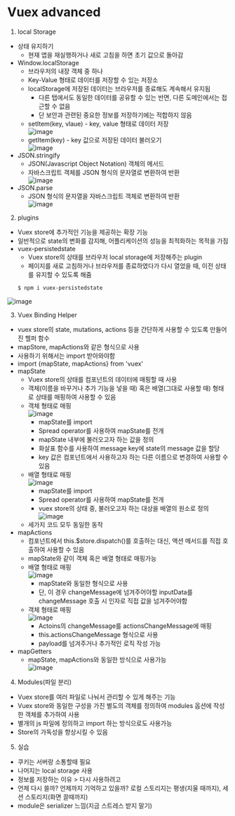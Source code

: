 # Vuex advanced
1. local Storage
- 상태 유지하기
  - 현재 앱을 재실행하거나 새로 고침을 하면 초기 값으로 돌아감
- Window.localStorage
  - 브라우저의 내장 객체 중 하나
  - Key-Value 형태로 데이터를 저장할 수 있는 저장소
  - localStorage에 저장된 데이터는 브라우저를 종료해도 계속해서 유지됨
    - 다른 탭에서도 동일한 데이터를 공유할 수 있는 반면, 다른 도메인에서는 접근할 수 없음
    - 단 보안과 관련된 중요한 정보를 저장하기에는 적합하지 않음
  - setItem(key, vlaue) - key, value 형태로 데이터 저장  
![image](https://user-images.githubusercontent.com/122499274/236714251-f474e75c-8337-4ca6-8c9d-9c61c70d8f0a.png)
  - getItem(key) - key 값으로 저장된 데이터 불러오기  
![image](https://user-images.githubusercontent.com/122499274/236714299-1f8ae0e5-b85b-429a-a305-a81719dee84a.png)
- JSON.stringify
  - JSON(Javascript Object Notation) 객체의 메서드
  - 자바스크립트 객체를 JSON 형식의 문자열로 변환하여 반환  
![image](https://user-images.githubusercontent.com/122499274/236714896-dd0cfda8-5355-41cb-acd8-2a7d4d7d235b.png)
- JSON.parse
  - JSON 형식의 문자열을 자바스크립트 객체로 변환하여 반환  
![image](https://user-images.githubusercontent.com/122499274/236714974-7f755a7d-cbd4-4c17-8313-b14eacbc3033.png)

2. plugins
- Vuex store에 추가적인 기능을 제공하는 확장 기능
- 일반적으로 state의 변화를 감지해, 어플리케이션의 성능을 최적화하는 목적을 가짐
- vuex-persistedstate
  - Vuex store의 상태를 브라우저 local storage에 저장해주는 plugin
  - 페이지를 새로 고침하거나 브라우저를 종료하였다가 다시 열었을 때, 이전 상태를 유지할 수 있도록 해줌
  ```bash
  $ npm i vuex-persistedstate
  ```
![image](https://user-images.githubusercontent.com/122499274/236717018-207a6446-0e38-41af-8683-309d0d8cc4be.png)

3. Vuex Binding Helper
- vuex store의 state, mutations, actions 등을 간단하게 사용할 수 있도록 만들어진 헬퍼 함수
- mapStore, mapActions와 같은 형식으로 사용
- 사용하기 위해서는 import 받아와야함
- import {mapState, mapActions} from 'vuex'
- mapState
  - Vuex store의 상태를 컴포넌트의 데이터에 매핑할 때 사용
  - 객체(이름을 바꾸거나 추가 기능을 넣을 때) 혹은 배열(그대로 사용할 때) 형태로 상태를 매핑하여 사용할 수 있음
  - 객체 형태로 매핑  
![image](https://user-images.githubusercontent.com/122499274/236718118-3bd4f908-d2d2-4eef-bd7b-77062e4fc44a.png)
    - mapState를 import
    - Spread operator를 사용하여 mapState를 전개
    - mapState 내부에 불러오고자 하는 값을 정의
    - 화살표 함수를 사용하여 message key에 state의 message 값을 할당
    - key 값은 컴포넌트에서 사용하고자 하는 다른 이름으로 변경하여 사용할 수 있음
  - 배열 형태로 매핑  
![image](https://user-images.githubusercontent.com/122499274/236718391-ee17447a-4005-4be6-9e86-6e6dfaa72dfa.png)
    - mapState를 import
    - Spread operator를 사용하여 mapState를 전개
    - vuex store의 상태 중, 불러오고자 하는 대상을 배열의 원소로 정의  
![image](https://user-images.githubusercontent.com/122499274/236718799-17970f7b-c3b6-4f20-89d8-22455a426995.png)
  - 세가지 코드 모두 동일한 동작
- mapActions
  - 컴포넌트에서 this.$store.dispatch()를 호출하는 대신, 액션 메서드를 직접 호출하여 사용할 수 있음
  - mapState와 같이 객체 혹은 배열 형태로 매핑가능
  - 배열 형태로 매핑  
![image](https://user-images.githubusercontent.com/122499274/236719345-15f4f2c2-f6f1-4cbc-9155-70bd2d3dd45e.png)
    - mapState와 동일한 형식으로 사용
    - 단, 이 경우 changeMessage에 넘겨주어야할 inputData를 changeMessage 호출 시 인자로 직접 값을 넘겨주어야함
  - 객체 형태로 매핑  
![image](https://user-images.githubusercontent.com/122499274/236719486-b7e63d01-dbc2-481f-b4b0-f7c03c9c24c8.png)
    - Actoins의 changeMessage를 actionsChangeMessage에 매핑
    - this.actionsChangeMessage 형식으로 사용
    - payload를 넘겨주거나 추가적인 로직 작성 가능
- mapGetters
  - mapState, mapActions와 동일한 방식으로 사용가능  
![image](https://user-images.githubusercontent.com/122499274/236721291-606ec39e-ad70-4d55-9892-0733c6714c55.png)

4. Modules(파일 분리)
- Vuex store를 여러 파일로 나눠서 관리할 수 있게 해주는 기능
- Vuex store와 동일한 구성을 가진 별도의 객체를 정의하여 modules 옵션에 작성한 객체를 추가하여 사용
- 별개의 js 파일에 정의하고 import 하는 방식으로도 사용가능
- Store의 가독성을 향상시킬 수 있음

5. 실습
- 쿠키는 서버랑 소통할때 필요
- 나머지는 local storage 사용
- 정보를 저장하는 이유 > 다시 사용하려고
- 언제 다시 쓸까? 언제까지 기억하고 있을까? 로컬 스토리지는 평생(지울 때까지), 세션 스토리지(화면 끌때까지)
- module은 serializer 느낌(지금 스트레스 받지 말기)